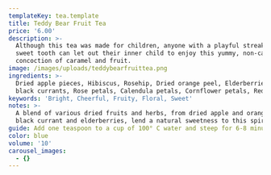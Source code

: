 ```yaml
---
templateKey: tea.template
title: Teddy Bear Fruit Tea
price: '6.00'
description: >-
  Although this tea was made for children, anyone with a playful streak and a
  sweet tooth can let out their inner child to enjoy this yummy, non-caffeinated
  concoction of caramel and fruit.
image: /images/uploads/teddybearfruittea.png
ingredients: >-
  Dried apple pieces, Hibiscus, Rosehip, Dried orange peel, Elderberries, Dried
  black currants, Rose petals, Calendula petals, Cornflower petals, Red Thistle.
keywords: 'Bright, Cheerful, Fruity, Floral, Sweet'
notes: >-
  A blend of various dried fruits and herbs, from dried apple and orange peel to
  black currant and elderberries, lend a natural sweetness to this spirited tea.
guide: Add one teaspoon to a cup of 100° C water and steep for 6-8 minutes.
color: blue
volume: '10'
carousel_images:
  - {}
---
```


